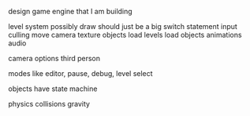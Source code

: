 design game engine that I am building

level system
possibly draw should just be a big switch statement
input
culling
move camera
texture objects
load levels
	load objects
animations
audio

camera options
	third person
	
modes like editor, pause, debug, level select

objects 
	have state machine
	
physics
	collisions
	gravity

